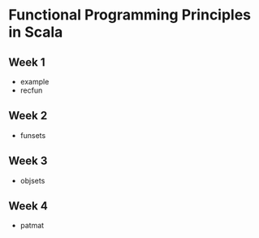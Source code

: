 # Functional Programming Principles in Scala #

## Week 1 ##

* example
* recfun

## Week 2 ##

* funsets

## Week 3 ##

* objsets

## Week 4 ##

* patmat
